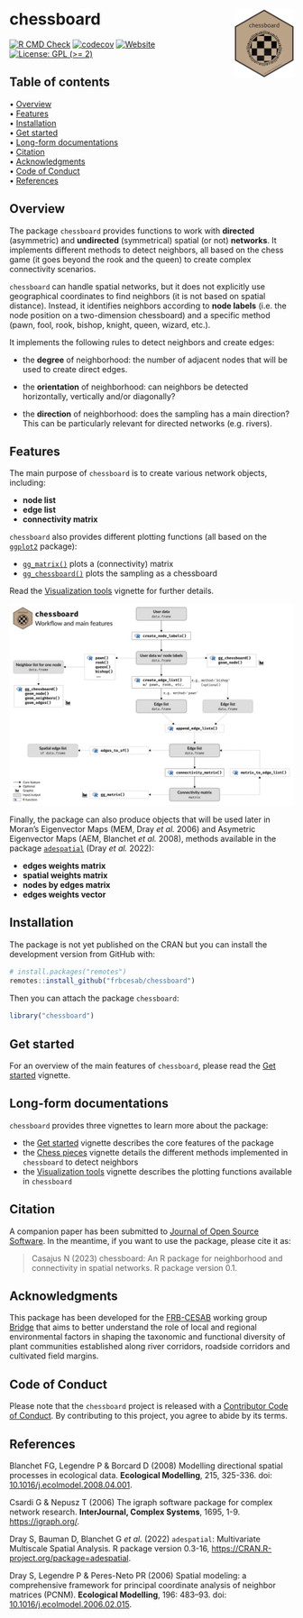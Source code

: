 
<!-- README.md is generated from README.Rmd. Please edit that file -->

# chessboard <img src="man/figures/package-sticker.png" align="right" style="float:right; height:120px;"/>

<!-- badges: start -->

[![R CMD
Check](https://github.com/frbcesab/chessboard/actions/workflows/R-CMD-check.yaml/badge.svg)](https://github.com/frbcesab/chessboard/actions/workflows/R-CMD-check.yaml)
[![codecov](https://codecov.io/gh/FRBCesab/chessboard/branch/main/graph/badge.svg?token=qH71uWUiot)](https://app.codecov.io/gh/FRBCesab/chessboard)
[![Website](https://github.com/frbcesab/chessboard/actions/workflows/pkgdown.yaml/badge.svg)](https://github.com/frbcesab/chessboard/actions/workflows/pkgdown.yaml)
[![License: GPL (\>=
2)](https://img.shields.io/badge/License-GPL%20%28%3E%3D%202%29-blue.svg)](https://choosealicense.com/licenses/gpl-2.0/)
<!-- badges: end -->

## Table of contents

<p align="left">
• <a href="#overview">Overview</a><br> •
<a href="#features">Features</a><br> •
<a href="#installation">Installation</a><br> •
<a href="#get-started">Get started</a><br> •
<a href="#long-form-documentations">Long-form documentations</a><br> •
<a href="#citation">Citation</a><br> •
<a href="#acknowledgments">Acknowledgments</a><br> •
<a href="#code-of-conduct">Code of Conduct</a><br> •
<a href="#references">References</a>
</p>

## Overview

The package `chessboard` provides functions to work with **directed**
(asymmetric) and **undirected** (symmetrical) spatial (or not)
**networks**. It implements different methods to detect neighbors, all
based on the chess game (it goes beyond the rook and the queen) to
create complex connectivity scenarios.

`chessboard` can handle spatial networks, but it does not explicitly use
geographical coordinates to find neighbors (it is not based on spatial
distance). Instead, it identifies neighbors according to **node labels**
(i.e. the node position on a two-dimension chessboard) and a specific
method (pawn, fool, rook, bishop, knight, queen, wizard, etc.).

It implements the following rules to detect neighbors and create edges:

- the **degree** of neighborhood: the number of adjacent nodes that will
  be used to create direct edges.

- the **orientation** of neighborhood: can neighbors be detected
  horizontally, vertically and/or diagonally?

- the **direction** of neighborhood: does the sampling has a main
  direction? This can be particularly relevant for directed networks
  (e.g. rivers).

## Features

The main purpose of `chessboard` is to create various network objects,
including:

- **node list**
- **edge list**
- **connectivity matrix**

`chessboard` also provides different plotting functions (all based on
the [`ggplot2`](https://ggplot2.tidyverse.org/) package):

- [`gg_matrix()`](https://frbcesab.github.io/chessboard/reference/gg_matrix.html)
  plots a (connectivity) matrix
- [`gg_chessboard()`](https://frbcesab.github.io/chessboard/reference/gg_chessboard.html)
  plots the sampling as a chessboard

Read the [Visualization
tools](https://frbcesab.github.io/chessboard/articles/visualization-tools.html)
vignette for further details.

![](man/figures/diagramme.png)

Finally, the package can also produce objects that will be used later in
Moran’s Eigenvector Maps (MEM, Dray *et al.* 2006) and Asymetric
Eigenvector Maps (AEM, Blanchet *et al.* 2008), methods available in the
package [`adespatial`](https://cran.r-project.org/package=adespatial)
(Dray *et al.* 2022):

- **edges weights matrix**
- **spatial weights matrix**
- **nodes by edges matrix**
- **edges weights vector**

## Installation

The package is not yet published on the CRAN but you can install the
development version from GitHub with:

``` r
# install.packages("remotes")
remotes::install_github("frbcesab/chessboard")
```

Then you can attach the package `chessboard`:

``` r
library("chessboard")
```

## Get started

For an overview of the main features of `chessboard`, please read the
[Get
started](https://frbcesab.github.io/chessboard/articles/chessboard.html)
vignette.

## Long-form documentations

`chessboard` provides three vignettes to learn more about the package:

- the [Get
  started](https://frbcesab.github.io/chessboard/articles/chessboard.html)
  vignette describes the core features of the package
- the [Chess
  pieces](https://frbcesab.github.io/chessboard/articles/chess-pieces.html)
  vignette details the different methods implemented in `chessboard` to
  detect neighbors
- the [Visualization
  tools](https://frbcesab.github.io/chessboard/articles/visualization-tools.html)
  vignette describes the plotting functions available in `chessboard`

## Citation

A companion paper has been submitted to [Journal of Open Source
Software](https://joss.theoj.org/). In the meantime, if you want to use
the package, please cite it as:

> Casajus N (2023) chessboard: An R package for neighborhood and
> connectivity in spatial networks. R package version 0.1.

## Acknowledgments

This package has been developed for the
[FRB-CESAB](https://www.fondationbiodiversite.fr/en/about-the-foundation/le-cesab/)
working group
[Bridge](https://www.fondationbiodiversite.fr/en/the-frb-in-action/programs-and-projects/le-cesab/bridge/)
that aims to better understand the role of local and regional
environmental factors in shaping the taxonomic and functional diversity
of plant communities established along river corridors, roadside
corridors and cultivated field margins.

## Code of Conduct

Please note that the `chessboard` project is released with a
[Contributor Code of
Conduct](https://contributor-covenant.org/version/2/1/CODE_OF_CONDUCT.html).
By contributing to this project, you agree to abide by its terms.

## References

Blanchet FG, Legendre P & Borcard D (2008) Modelling directional spatial
processes in ecological data. **Ecological Modelling**, 215, 325-336.
doi:
[10.1016/j.ecolmodel.2008.04.001](https://doi.org/10.1016/j.ecolmodel.2008.04.001).

Csardi G & Nepusz T (2006) The igraph software package for complex
network research. **InterJournal, Complex Systems**, 1695, 1-9.
<https://igraph.org/>.

Dray S, Bauman D, Blanchet G *et al.* (2022) `adespatial`: Multivariate
Multiscale Spatial Analysis. R package version 0.3-16,
<https://CRAN.R-project.org/package=adespatial>.

Dray S, Legendre P & Peres-Neto PR (2006) Spatial modeling: a
comprehensive framework for principal coordinate analysis of neighbor
matrices (PCNM). **Ecological Modelling**, 196: 483–93. doi:
[10.1016/j.ecolmodel.2006.02.015](https://doi.org/10.1016/j.ecolmodel.2006.02.015).

